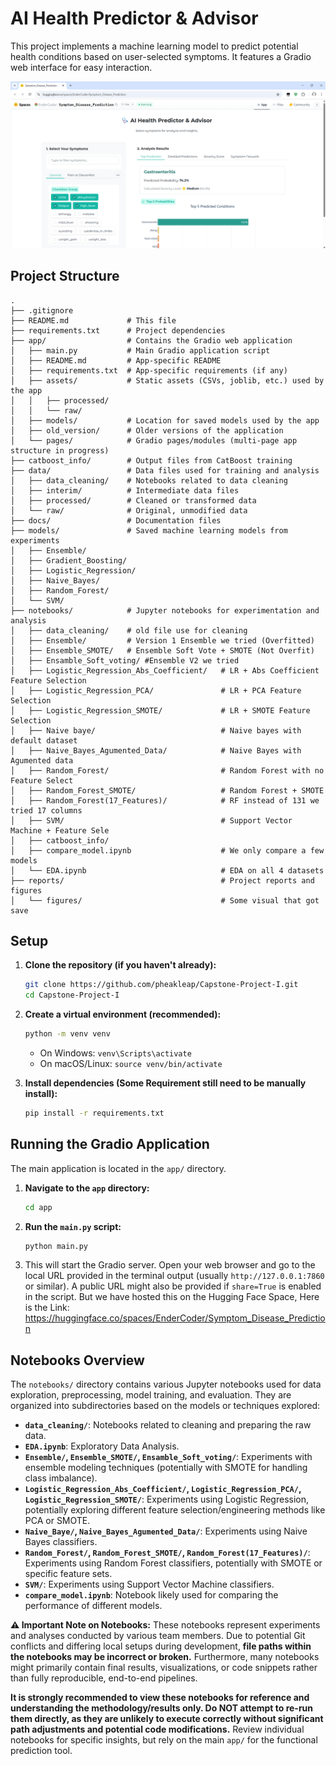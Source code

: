 # AI Health Predictor & Advisor

This project implements a machine learning model to predict potential health conditions based on user-selected symptoms. It features a Gradio web interface for easy interaction.

![Application Screenshot](reports/figures/prototype1.png)

## Project Structure

```
.
├── .gitignore
├── README.md             # This file
├── requirements.txt      # Project dependencies
├── app/                  # Contains the Gradio web application
│   ├── main.py           # Main Gradio application script
│   ├── README.md         # App-specific README
│   ├── requirements.txt  # App-specific requirements (if any)
│   ├── assets/           # Static assets (CSVs, joblib, etc.) used by the app
│   │   ├── processed/
│   │   └── raw/
│   ├── models/           # Location for saved models used by the app
│   ├── old_version/      # Older versions of the application
│   └── pages/            # Gradio pages/modules (multi-page app structure in progress)
├── catboost_info/        # Output files from CatBoost training
├── data/                 # Data files used for training and analysis
│   ├── data_cleaning/    # Notebooks related to data cleaning
│   ├── interim/          # Intermediate data files
│   ├── processed/        # Cleaned or transformed data 
│   └── raw/              # Original, unmodified data
├── docs/                 # Documentation files
├── models/               # Saved machine learning models from experiments
│   ├── Ensemble/
│   ├── Gradient_Boosting/
│   ├── Logistic_Regression/
│   ├── Naive_Bayes/
│   ├── Random_Forest/
│   └── SVM/
├── notebooks/            # Jupyter notebooks for experimentation and analysis
│   ├── data_cleaning/    # old file use for cleaning
│   ├── Ensemble/         # Version 1 Ensemble we tried (Overfitted)
│   ├── Ensemble_SMOTE/   # Ensemble Soft Vote + SMOTE (Not Overfit)
│   ├── Ensamble_Soft_voting/ #Ensemble V2 we tried
│   ├── Logistic_Regression_Abs_Coefficient/   # LR + Abs Coefficient Feature Selection
│   ├── Logistic_Regression_PCA/               # LR + PCA Feature Selection
│   ├── Logistic_Regression_SMOTE/             # LR + SMOTE Feature Selection
│   ├── Naive baye/                            # Naive bayes with default dataset
│   ├── Naive_Bayes_Agumented_Data/            # Naive Bayes with Agumented data
│   ├── Random_Forest/                         # Random Forest with no Feature Select
│   ├── Random_Forest_SMOTE/                   # Random Forest + SMOTE
│   ├── Random_Forest(17_Features)/            # RF instead of 131 we tried 17 columns
│   ├── SVM/                                   # Support Vector Machine + Feature Sele
│   ├── catboost_info/    
│   ├── compare_model.ipynb                    # We only compare a few models
│   └── EDA.ipynb                              # EDA on all 4 datasets
├── reports/                                   # Project reports and figures
│   └── figures/                               # Some visual that got save
```

## Setup

1.  **Clone the repository (if you haven't already):**
    ```bash
    git clone https://github.com/pheakleap/Capstone-Project-I.git
    cd Capstone-Project-I
    ```

2.  **Create a virtual environment (recommended):**
    ```bash
    python -m venv venv
    ```
    *   On Windows: `venv\Scripts\activate`
    *   On macOS/Linux: `source venv/bin/activate`

3.  **Install dependencies (Some Requirement still need to be manually install):**
    ```bash
    pip install -r requirements.txt
    ```

## Running the Gradio Application

The main application is located in the `app/` directory.

1.  **Navigate to the `app` directory:**
    ```bash
    cd app
    ```

2.  **Run the `main.py` script:**
    ```bash
    python main.py
    ```

3.  This will start the Gradio server. Open your web browser and go to the local URL provided in the terminal output (usually `http://127.0.0.1:7860` or similar). A public URL might also be provided if `share=True` is enabled in the script. But we have hosted this on the Hugging Face Space, Here is the Link: https://huggingface.co/spaces/EnderCoder/Symptom_Disease_Prediction

## Notebooks Overview

The `notebooks/` directory contains various Jupyter notebooks used for data exploration, preprocessing, model training, and evaluation. They are organized into subdirectories based on the models or techniques explored:

*   **`data_cleaning/`**: Notebooks related to cleaning and preparing the raw data.
*   **`EDA.ipynb`**: Exploratory Data Analysis.
*   **`Ensemble/`, `Ensemble_SMOTE/`, `Ensamble_Soft_voting/`**: Experiments with ensemble modeling techniques (potentially with SMOTE for handling class imbalance).
*   **`Logistic_Regression_Abs_Coefficient/`, `Logistic_Regression_PCA/`, `Logistic_Regression_SMOTE/`**: Experiments using Logistic Regression, potentially exploring different feature selection/engineering methods like PCA or SMOTE.
*   **`Naive_Baye/`, `Naive_Bayes_Agumented_Data/`**: Experiments using Naive Bayes classifiers.
*   **`Random_Forest/`, `Random_Forest_SMOTE/`, `Random_Forest(17_Features)/`**: Experiments using Random Forest classifiers, potentially with SMOTE or specific feature sets.
*   **`SVM/`**: Experiments using Support Vector Machine classifiers.
*   **`compare_model.ipynb`**: Notebook likely used for comparing the performance of different models.

**⚠️ Important Note on Notebooks:** These notebooks represent experiments and analyses conducted by various team members. Due to potential Git conflicts and differing local setups during development, **file paths within the notebooks may be incorrect or broken.** Furthermore, many notebooks might primarily contain final results, visualizations, or code snippets rather than fully reproducible, end-to-end pipelines. 


**It is strongly recommended to view these notebooks for reference and understanding the methodology/results only. Do NOT attempt to re-run them directly, as they are unlikely to execute correctly without significant path adjustments and potential code modifications.** Review individual notebooks for specific insights, but rely on the main `app/` for the functional prediction tool.

